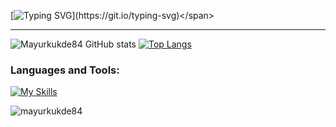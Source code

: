 
<span>[![Typing SVG](https://readme-typing-svg.demolab.com?font=Fira+Code&pause=1000&width=435&lines=Hi!+I+am+Fullstack+Developer...)](https://git.io/typing-svg)</span>
<hr />
<div>

![ Mayurkukde84 GitHub stats](https://github-readme-stats.vercel.app/api?username=Mayurkukde84&show_icons=true&theme=tokyonight)
[![Top Langs](https://github-readme-stats.vercel.app/api/top-langs/?username=Mayurkukde84&layout=compact)](https://github.com/Mayurkukde84/github-readme-stat)

<h3 >Languages and Tools:</h3>

[![My Skills](https://skills.thijs.gg/icons?i=react,redux,regex,stackoverflow,vscode,js,mongodb,nodejs,expressjs,html,css,bootstrap,d3,firebase,typescript,github,materialui,netlify)](https://skills.thijs.gg)





<p align="left"> <img src="https://komarev.com/ghpvc/?username=mayurkukde84&label=Profile%20views&color=0e75b6&style=flat" alt="mayurkukde84" /> </p>







<!--
**Mayurkukde84/Mayurkukde84** is a ✨ _special_ ✨ repository because its `README.md` (this file) appears on your GitHub profile.

Here are some ideas to get you started:

- 🔭 I’m currently working on ...
- 🌱 I’m currently learning ...
- 👯 I’m looking to collaborate on ...
- 🤔 I’m looking for help with ...
- 💬 Ask me about ...
- 📫 How to reach me: ...
- 😄 Pronouns: ...
- ⚡ Fun fact: ...
-->
